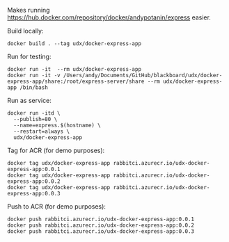 Makes running https://hub.docker.com/repository/docker/andypotanin/express easier.

Build locally:
```
docker build . --tag udx/docker-express-app
```

Run for testing:
```
docker run -it  --rm udx/docker-express-app 
docker run -it -v /Users/andy/Documents/GitHub/blackboard/udx/docker-express-app/share:/root/express-server/share --rm udx/docker-express-app /bin/bash
```

Run as service:
``` 
docker run -itd \
  --publish=80 \
  --name=express.$(hostname) \
  --restart=always \
  udx/docker-express-app
```

Tag for ACR (for demo purposes):
```
docker tag udx/docker-express-app rabbitci.azurecr.io/udx-docker-express-app:0.0.1
docker tag udx/docker-express-app rabbitci.azurecr.io/udx-docker-express-app:0.0.2
docker tag udx/docker-express-app rabbitci.azurecr.io/udx-docker-express-app:0.0.3
```

Push to ACR (for demo purposes):
```
docker push rabbitci.azurecr.io/udx-docker-express-app:0.0.1
docker push rabbitci.azurecr.io/udx-docker-express-app:0.0.2
docker push rabbitci.azurecr.io/udx-docker-express-app:0.0.3
```